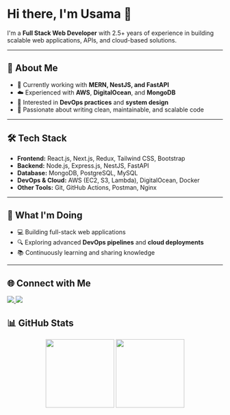 # Hi there, I'm Usama 👋  

I'm a **Full Stack Web Developer** with 2.5+ years of experience in building scalable web applications, APIs, and cloud-based solutions.  

---

## 🚀 About Me
- 🌱 Currently working with **MERN, NestJS, and FastAPI**  
- ☁️ Experienced with **AWS**, **DigitalOcean**, and **MongoDB**  
- 🔧 Interested in **DevOps practices** and **system design**  
- 🎯 Passionate about writing clean, maintainable, and scalable code  

---

## 🛠️ Tech Stack
- **Frontend:** React.js, Next.js, Redux, Tailwind CSS, Bootstrap  
- **Backend:** Node.js, Express.js, NestJS, FastAPI  
- **Database:** MongoDB, PostgreSQL, MySQL  
- **DevOps & Cloud:** AWS (EC2, S3, Lambda), DigitalOcean, Docker  
- **Other Tools:** Git, GitHub Actions, Postman, Nginx  

---

## 📌 What I'm Doing
- 💻 Building full-stack web applications  
- 🔍 Exploring advanced **DevOps pipelines** and **cloud deployments**  
- 📚 Continuously learning and sharing knowledge  

---

## 🌐 Connect with Me
<p align="left">
  <a href="https://www.linkedin.com/in/usama-adil-77b223239/" target="_blank">
    <img src="https://img.shields.io/badge/LinkedIn-0A66C2?style=for-the-badge&logo=linkedin&logoColor=white" />
  </a>
  <a href="mailto:adilusama16@gmail.com">
    <img src="https://img.shields.io/badge/Email-D14836?style=for-the-badge&logo=gmail&logoColor=white" />
  </a>
</p>  

## 📊 GitHub Stats
<p align="center">
  <img src="https://github-readme-stats.vercel.app/api?username=Usama-ph&show_icons=true&theme=radical" height="160" />
  <img src="https://github-readme-streak-stats.herokuapp.com/?user=Usama-ph&theme=radical" height="160" />
</p>
